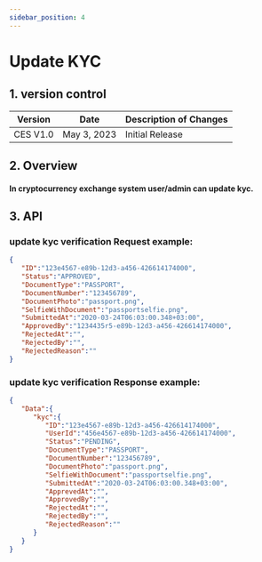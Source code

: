 ```yaml
---
sidebar_position: 4
---
```


# Update KYC

## 1. version control

| Version  | Date        | Description of Changes |
| -------- | ----------- | ---------------------- |
| CES V1.0 | May 3, 2023 | Initial Release        |

## 2. Overview

#### In cryptocurrency exchange system user/admin can update kyc.


## 3. API

### update kyc verification Request example:

```json
{
   "ID":"123e4567-e89b-12d3-a456-426614174000",
   "Status":"APPROVED",
   "DocumentType":"PASSPORT",
   "DocumentNumber":"123456789",
   "DocumentPhoto":"passport.png",
   "SelfieWithDocument":"passportselfie.png",
   "SubmittedAt":"2020-03-24T06:03:00.348+03:00",
   "ApprovedBy":"1234435r5-e89b-12d3-a456-426614174000",
   "RejectedAt":"",
   "RejectedBy":"",
   "RejectedReason":""
}
```

### update kyc verification Response example:

```json
{
   "Data":{
      "kyc":{
         "ID":"123e4567-e89b-12d3-a456-426614174000",
         "UserId":"456e4567-e89b-12d3-a456-426614174000",
         "Status":"PENDING",
         "DocumentType":"PASSPORT",
         "DocumentNumber":"123456789",
         "DocumentPhoto":"passport.png",
         "SelfieWithDocument":"passportselfie.png",
         "SubmittedAt":"2020-03-24T06:03:00.348+03:00",
         "ApprevedAt":"",
         "ApprovedBy":"",
         "RejectedAt":"",
         "RejectedBy":"",
         "RejectedReason":""
      }
   }
}

```